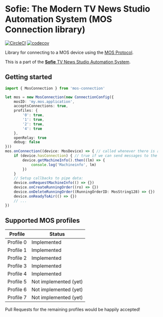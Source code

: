 # Sofie: The Modern TV News Studio Automation System (MOS Connection library)
[![CircleCI](https://circleci.com/gh/nrkno/tv-automation-mos-connection/tree/master.svg?style=svg)](https://circleci.com/gh/nrkno/tv-automation-mos-connection/tree/master)
[![codecov](https://codecov.io/gh/nrkno/tv-automation-mos-connection/branch/master/graph/badge.svg)](https://codecov.io/gh/nrkno/tv-automation-mos-connection)

Library for connecting to a MOS device using the [MOS Protocol](http://mosprotocol.com/).

This is a part of the [**Sofie** TV News Studio Automation System](https://github.com/nrkno/Sofie-TV-automation/).


## Getting started

```typescript
import { MosConnection } from 'mos-connection'

let mos = new MosConnection(new ConnectionConfig({
	mosID: 'my.mos.application',
	acceptsConnections: true,
	profiles: {
		'0': true,
        '1': true,
        '2': true,
        '4': true
	},
	openRelay: true
	debug: false
}))
mos.onConnection((device: MosDevice) => { // called whenever there is a new connection to a mos-device
	if (device.hasConnection) { // true if we can send messages to the mos-server
	    device.getMachineInfo().then((lm) => {
			console.log('Machineinfo', lm)
		})
	}
	// Setup callbacks to pipe data:
	device.onRequestMachineInfo(() => {})
	device.onCreateRunningOrder((ro) => {})
	device.onDeleteRunningOrder((RunningOrderID: MosString128) => {})
	device.onReadyToAir(() => {})
	// ...
})
```

## Supported MOS profiles

| Profile | Status |
| -- | -- |
| Profile 0 | Implemented |
| Profile 1 | Implemented |
| Profile 2 | Implemented |
| Profile 3 | Implemented |
| Profile 4 | Implemented |
| Profile 5 | Not implemented (yet) |
| Profile 6 | Not implemented (yet) |
| Profile 7 | Not implemented (yet) |

Pull Requests for the remaining profiles would be happily accepted!
